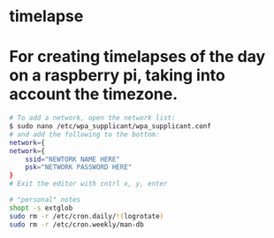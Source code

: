 # timelapse
# For creating timelapses of the day on a raspberry pi, taking into account the timezone.

```bash
# To add a network, open the network list:
$ sudo nano /etc/wpa_supplicant/wpa_supplicant.conf
# and add the following to the bottom:
network={
network={
    ssid="NEWTORK NAME HERE"
    psk="NETWORK PASSWORD HERE"
}
# Exit the editor with cntrl x, y, enter

# "personal" notes
shopt -s extglob
sudo rm -r /etc/cron.daily/!(logrotate)
sudo rm -r /etc/cron.weekly/man-db
```
